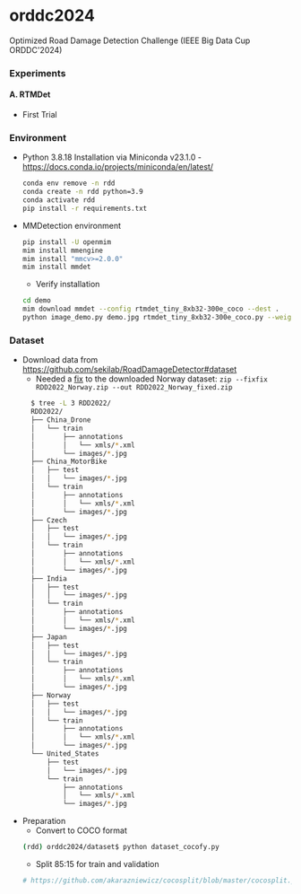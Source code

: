# orddc2024
Optimized Road Damage Detection Challenge (IEEE Big Data Cup ORDDC'2024)



### Experiments

#### A. RTMDet 

- First Trial




### Environment
- Python 3.8.18 Installation via Miniconda v23.1.0 - https://docs.conda.io/projects/miniconda/en/latest/ 
  ```bash
  conda env remove -n rdd
  conda create -n rdd python=3.9
  conda activate rdd
  pip install -r requirements.txt
  ```
- MMDetection environment
  ```bash
  pip install -U openmim
  mim install mmengine
  mim install "mmcv>=2.0.0"
  mim install mmdet
  ```
  - Verify installation
  ```bash
  cd demo
  mim download mmdet --config rtmdet_tiny_8xb32-300e_coco --dest .
  python image_demo.py demo.jpg rtmdet_tiny_8xb32-300e_coco.py --weights rtmdet_tiny_8xb32-300e_coco_20220902_112414-78e30dcc.pth --device cuda:0
  ```

### Dataset
- Download data from https://github.com/sekilab/RoadDamageDetector#dataset 
  - Needed a [fix](https://github.com/sekilab/RoadDamageDetector//issues/57) to the downloaded Norway dataset: `zip --fixfix RDD2022_Norway.zip --out RDD2022_Norway_fixed.zip`
  ```bash 
    $ tree -L 3 RDD2022/
    RDD2022/
    ├── China_Drone
    │   └── train
    │       ├── annotations
    │       │   └── xmls/*.xml
    │       └── images/*.jpg
    ├── China_MotorBike
    │   ├── test
    │   │   └── images/*.jpg
    │   └── train
    │       ├── annotations
    │       │   └── xmls/*.xml
    │       └── images/*.jpg
    ├── Czech
    │   ├── test
    │   │   └── images/*.jpg
    │   └── train
    │       ├── annotations
    │       │   └── xmls/*.xml
    │       └── images/*.jpg
    ├── India
    │   ├── test
    │   │   └── images/*.jpg
    │   └── train
    │       ├── annotations
    │       │   └── xmls/*.xml
    │       └── images/*.jpg
    ├── Japan
    │   ├── test
    │   │   └── images/*.jpg
    │   └── train
    │       ├── annotations
    │       │   └── xmls/*.xml
    │       └── images/*.jpg
    ├── Norway
    │   ├── test
    │   │   └── images/*.jpg
    │   └── train
    │       ├── annotations
    │       │   └── xmls/*.xml
    │       └── images/*.jpg
    └── United_States
        ├── test
        │   └── images/*.jpg
        └── train
            ├── annotations
            │   └── xmls/*.xml
            └── images/*.jpg
  ```
- Preparation
  - Convert to COCO format
  ```bash
  (rdd) orddc2024/dataset$ python dataset_cocofy.py
  ```
  - Split 85:15 for train and validation
  ```bash
  # https://github.com/akarazniewicz/cocosplit/blob/master/cocosplit.py
  ```  
